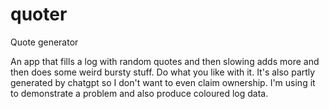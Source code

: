 # quoter
Quote generator

An app that fills a log with random quotes and then slowing adds more and then does some weird bursty stuff.
Do what you like with it.  It's also partly generated by chatgpt so I don't want to even claim ownership.
I'm using it to demonstrate a problem and also produce coloured log data.

